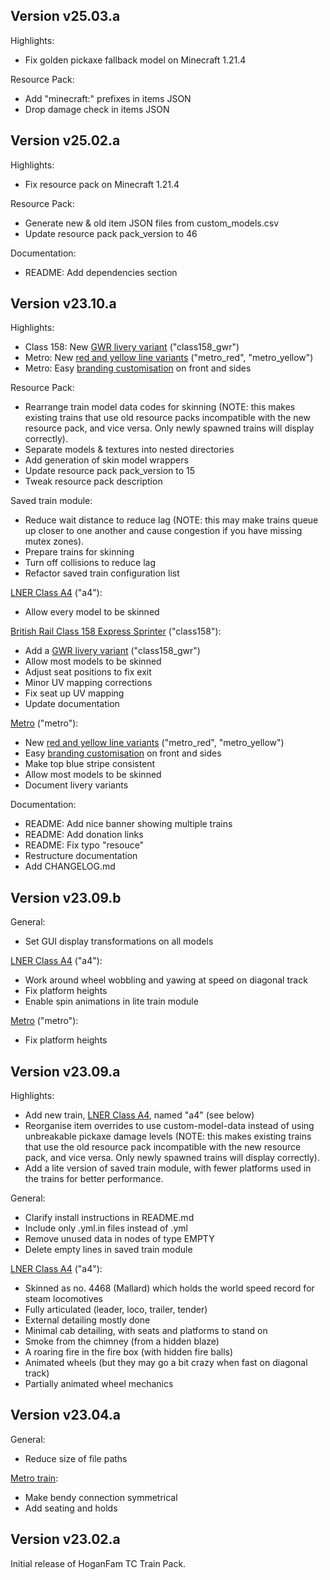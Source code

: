 Version v25.03.a
----------------

Highlights:
 - Fix golden pickaxe fallback model on Minecraft 1.21.4

Resource Pack:
 - Add "minecraft:" prefixes in items JSON
 - Drop damage check in items JSON

Version v25.02.a
----------------

Highlights:
 - Fix resource pack on Minecraft 1.21.4

Resource Pack:
 - Generate new & old item JSON files from custom\_models.csv
 - Update resource pack pack\_version to 46

Documentation:
 - README: Add dependencies section

Version v23.10.a
----------------

Highlights:
 - Class 158: New [GWR livery variant](docs/class158.md#variants) ("class158\_gwr")
 - Metro: New [red and yellow line variants](docs/metro.md#variants) ("metro\_red", "metro\_yellow")
 - Metro: Easy [branding customisation](docs/metro.md#customisation) on front and sides

Resource Pack:
 - Rearrange train model data codes for skinning (NOTE: this makes existing
   trains that use old resource packs incompatible with the new resource pack,
   and vice versa. Only newly spawned trains will display correctly).
 - Separate models & textures into nested directories
 - Add generation of skin model wrappers
 - Update resource pack pack\_version to 15
 - Tweak resource pack description

Saved train module:
 - Reduce wait distance to reduce lag (NOTE: this may make trains queue up
   closer to one another and cause congestion if you have missing mutex zones).
 - Prepare trains for skinning
 - Turn off collisions to reduce lag
 - Refactor saved train configuration list

[LNER Class A4](docs/a4.md) ("a4"):
 - Allow every model to be skinned

[British Rail Class 158 Express Sprinter](docs/class158.md) ("class158"):
 - Add a [GWR livery variant](docs/class158.md#variants) ("class158\_gwr")
 - Allow most models to be skinned
 - Adjust seat positions to fix exit
 - Minor UV mapping corrections
 - Fix seat up UV mapping
 - Update documentation

[Metro](docs/metro.md) ("metro"):
 - New [red and yellow line variants](docs/metro.md#variants) ("metro\_red", "metro\_yellow")
 - Easy [branding customisation](docs/metro.md#customisation) on front and sides
 - Make top blue stripe consistent
 - Allow most models to be skinned
 - Document livery variants

Documentation:
 - README: Add nice banner showing multiple trains
 - README: Add donation links
 - README: Fix typo "resouce"
 - Restructure documentation
 - Add CHANGELOG.md


Version v23.09.b
----------------

General:
 - Set GUI display transformations on all models

[LNER Class A4](docs/a4.md) ("a4"):
 - Work around wheel wobbling and yawing at speed on diagonal track
 - Fix platform heights
 - Enable spin animations in lite train module

[Metro](docs/metro.md) ("metro"):
 - Fix platform heights


Version v23.09.a
----------------

Highlights:
 - Add new train, [LNER Class A4](docs/a4.md), named "a4" (see below)
 - Reorganise item overrides to use custom-model-data instead of using
   unbreakable pickaxe damage levels (NOTE: this makes existing trains
   that use the old resource pack incompatible with the new resource
   pack, and vice versa. Only newly spawned trains will display
   correctly).
 - Add a lite version of saved train module, with fewer platforms used
   in the trains for better performance.

General:
 - Clarify install instructions in README.md
 - Include only .yml.in files instead of .yml
 - Remove unused data in nodes of type EMPTY
 - Delete empty lines in saved train module

[LNER Class A4](docs/a4.md) ("a4"):
 - Skinned as no. 4468 (Mallard) which holds the world speed record
   for steam locomotives
 - Fully articulated (leader, loco, trailer, tender)
 - External detailing mostly done
 - Minimal cab detailing, with seats and platforms to stand on
 - Smoke from the chimney (from a hidden blaze)
 - A roaring fire in the fire box (with hidden fire balls)
 - Animated wheels (but they may go a bit crazy when fast on diagonal
   track)
 - Partially animated wheel mechanics


Version v23.04.a
----------------

General:
 - Reduce size of file paths

[Metro train](docs/metro.md):
 - Make bendy connection symmetrical
 - Add seating and holds


Version v23.02.a
----------------

Initial release of HoganFam TC Train Pack.
